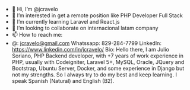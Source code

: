 - 👋 Hi, I’m @jcravelo
- 👀 I’m interested in get a remote position like PHP Developer Full Stack
- 🌱 I’m currently learning Laravel and React.js
- 💞️ I’m looking to collaborate on internacional latam company
- 📫 How to reach me:
- 
    @:          jcravelo@gmail.com
    Whatssapp:  829-284-7799
    LinkedIn:   https://www.linkedin.com/in/jcravelo/
    Bio:
    Hello there, I am Julio Soriano, PHP Backend developer, with +7 years of work experience in PHP, 
    usually with Codeigniter, Laravel 5+, MySQL, Oracle, JQuery and Bootstrap, Ubuntu Server, Docker, 
    and some experience in Django but not my strengths. So I always try to do my best and keep learning. 
    I speak Spanish (Natural) and English (B2).
